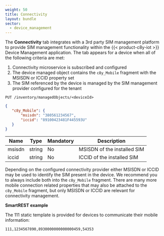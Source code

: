 ```yaml
---
weight: 50
title: Connectivity
layout: bundle
sector:
  - device_management
---
```


The **Connectivity** tab integrates with a 3rd party SIM management platform to provide SIM management functionality within the {{< product-c8y-iot >}} Device Management application. The tab appears for a device when all of the following criteria are met:

1. Connectivity microservice is subscribed and configured
2. The device managed object contains the ```c8y_Mobile``` fragment with the MSISDN or ICCID property set
3. The SIM referenced by the device is managed by the SIM management provider configured for the tenant

```http
PUT /inventory/managedObjects/<deviceId>
```
```json
{
   "c8y_Mobile": {
       "msisdn": "380561234567",
       "iccid": "89100423481F445593U"
   }
}
```

|Name|Type|Mandatory|Description|
|----|----|----|----|
|msisdn|string|No|MSISDN of the installed SIM|
|iccid|string|No|ICCID of the installed SIM|


Depending on the configured connectivity provider either MSISDN or ICCID may be used to identify the SIM present in the device. We recommend you to always include both into the `c8y_Mobile` fragment. There are many more mobile connection related properties that may also be attached to the `c8y_Mobile` fragment, but only MSISDN or ICCID are relevant for connectivity management.

**SmartREST example**

The 111 static template is provided for devices to communicate their mobile information:

`111,1234567890,8930000000000000459,54353`

